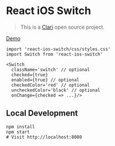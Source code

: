 React iOS Switch
===
> This is a [Clari](http://www.clari.com) open source project.

[Demo](http://clariussystems.github.io/react-ios-switch)

```
import 'react-ios-switch/css/styles.css'
import Switch from 'react-ios-switch'

<Switch
  className='switch' // optional
  checked={true}
  enabled={true} // optional
  checkedColor='red' // optional
  uncheckedColor='black' // optional
  onChange={checked => ...}/>
```

Local Development
---
```
npm install
npm start
# Visit http://localhost:8080
```
